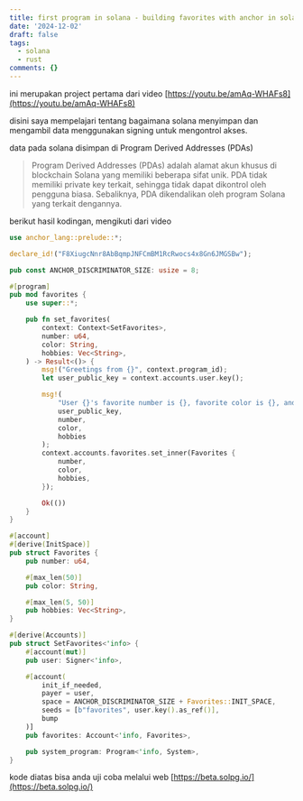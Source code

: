```yaml
---
title: first program in solana - building favorites with anchor in solana playground
date: '2024-12-02'
draft: false
tags:
  - solana
  - rust
comments: {}
---
```

ini merupakan project pertama dari video 
[https://youtu.be/amAq-WHAFs8](https://youtu.be/amAq-WHAFs8)

disini saya mempelajari tentang bagaimana solana menyimpan dan mengambil data menggunakan signing untuk mengontrol akses.

<!--more-->

data pada solana disimpan di Program Derived Addresses 
(PDAs)

> Program Derived Addresses (PDAs) adalah alamat akun khusus di blockchain Solana yang memiliki beberapa sifat unik. PDA tidak memiliki private key terkait, sehingga tidak dapat dikontrol oleh pengguna biasa. Sebaliknya, PDA dikendalikan oleh program Solana yang terkait dengannya.

berikut hasil kodingan, mengikuti dari video

```rust
use anchor_lang::prelude::*;

declare_id!("F8XiugcNnr8AbBqmpJNFCmBM1RcRwocs4x8Gn6JMGSBw");

pub const ANCHOR_DISCRIMINATOR_SIZE: usize = 8;

#[program]
pub mod favorites {
    use super::*;

    pub fn set_favorites(
        context: Context<SetFavorites>,
        number: u64,
        color: String,
        hobbies: Vec<String>,
    ) -> Result<()> {
        msg!("Greetings from {}", context.program_id);
        let user_public_key = context.accounts.user.key();

        msg!(
            "User {}'s favorite number is {}, favorite color is {}, and their hobbies are {:?}",
            user_public_key,
            number,
            color,
            hobbies
        );
        context.accounts.favorites.set_inner(Favorites {
            number,
            color,
            hobbies,
        });

        Ok(())
    }
}

#[account]
#[derive(InitSpace)]
pub struct Favorites {
    pub number: u64,

    #[max_len(50)]
    pub color: String,

    #[max_len(5, 50)]
    pub hobbies: Vec<String>,
}

#[derive(Accounts)]
pub struct SetFavorites<'info> {
    #[account(mut)]
    pub user: Signer<'info>,

    #[account(
        init_if_needed,
        payer = user,
        space = ANCHOR_DISCRIMINATOR_SIZE + Favorites::INIT_SPACE,
        seeds = [b"favorites", user.key().as_ref()],
        bump
    )]
    pub favorites: Account<'info, Favorites>,

    pub system_program: Program<'info, System>,
}

```

kode diatas bisa anda uji coba melalui web [https://beta.solpg.io/](https://beta.solpg.io/)
